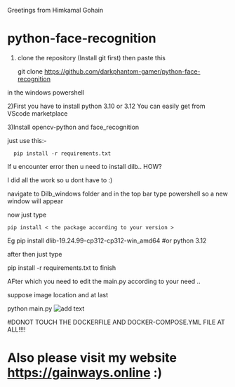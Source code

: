 Greetings from Himkamal Gohain
# python-face-recognition
1) clone the repository (Install git first) then paste this

      git clone https://github.com/darkphantom-gamer/python-face-recognition
   
in the windows powershell 

2)First you have to install python 3.10 or 3.12 You can easily get from VScode marketplace

3)Install opencv-python and face_recognition

just use this:-

      pip install -r requirements.txt

If u encounter error then u need to install dilb.. HOW? 

 I did all the work so u dont have to :)

navigate to Dilb_windows folder and in the top bar type powershell so a new window will appear

now just type 

    pip install < the package according to your version >
Eg
   pip install dlib-19.24.99-cp312-cp312-win_amd64   #or python 3.12

after then just type

  pip install -r requirements.txt to finish 

AFter which you need to edit the main.py according to your need ..

suppose image location
and at last

python main.py
![add text](https://github.com/darkphantom-gamer/python-face-recognition/img.jpg?raw=true)

#DONOT TOUCH THE DOCKERFILE AND DOCKER-COMPOSE.YML FILE AT ALL!!!!

# Also please visit my website https://gainways.online :)

